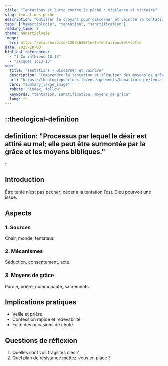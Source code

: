 ```yaml
---
title: "Tentations et lutte contre le péché : vigilance et victoire"
slug: tentations-peche
description: "Outiller le croyant pour discerner et vaincre la tentation à la lumière de l’Écriture."
tags: ["hamartiologie", "tentation", "sanctification"]
reading_time: 8
theme: hamartiologie
image:
  src: https://placehold.co/1200x630?text=Tentations+et+lutte
date: 2025-10-03
biblical_references:
  - "1 Corinthiens 10:13"
  - "Jacques 1:13-15"
seo:
  title: "Tentations — Discerner et vaincre"
  description: "Comprendre la tentation et s’équiper des moyens de grâce pour résister (1 Co 10:13)."
  url: "https://theologiepourtous.fr/enseignements/hamartiologie/tentations-peche"
  card: "summary_large_image"
  robots: "index, follow"
  keywords: "tentation, sanctification, moyens de grâce"
  lang: fr
---
```


::theological-definition
---
definition: "Processus par lequel le désir est attiré au mal; elle peut être surmontée par la grâce et les moyens bibliques."
---
::

## Introduction

Être tenté n’est pas pécher; céder à la tentation l’est. Dieu pourvoit une issue.

## Aspects

### 1. Sources
Chair, monde, tentateur.

### 2. Mécanismes
Séduction, consentement, acte.

### 3. Moyens de grâce
Parole, prière, communauté, sacrements.

## Implications pratiques
- Veille et prière
- Confession rapide et redevabilité
- Fuite des occasions de chute

## Questions de réflexion
1. Quelles sont vos fragilités clés ?
2. Quel plan de résistance mettez-vous en place ?
